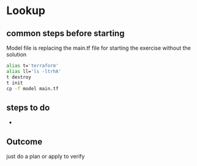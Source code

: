# Lookup

## common steps before starting

Model file is replacing the main.tf file for starting the exercise without the solution

```bash
alias t='terraform'
alias ll='ls -ltrhA'
t destroy
t init
cp -f model main.tf
````

## steps to do
- 

## Outcome
just do a plan or apply to verify 